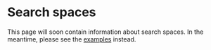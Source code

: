 # Search spaces

This page will soon contain information about search spaces.
In the meantime, please see the [examples](../../examples/examples) instead.